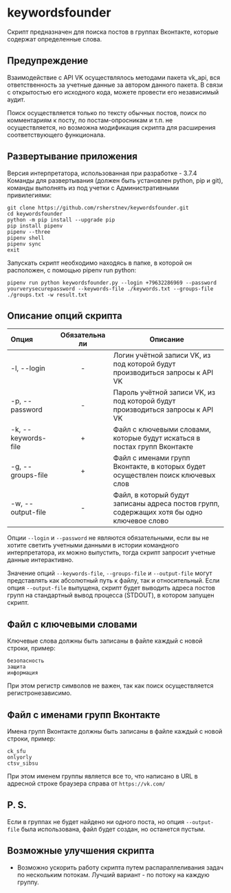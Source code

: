 # keywordsfounder
Скрипт предназначен для поиска постов в группах Вконтакте, которые содержат определенные слова.

## Предупреждение
Взаимодействие с API VK осуществлялось методами пакета vk_api, вся ответственность за учетные данные за автором данного
пакета. В связи с открытостью его исходного кода, можете провести его независимый аудит.

Поиск осуществляется только по тексту обычных постов, поиск по комментариям к посту, по постам-опросникам и т.п.
не осуществляется, но возможна модификация скрипта для расширения соответствующего функционала.

## Развертывание приложения
Версия интерпретатора, использованная при разработке - 3.7.4<br>
Команды для развертывания (должен быть установлен python, pip и git), команды выполнять из под учетки с Административными
привилегиями:
```
git clone https://github.com/rsherstnev/keywordsfounder.git
cd keywordsfounder
python -m pip install --upgrade pip
pip install pipenv
pipenv --three
pipenv shell
pipenv sync
exit
```
Запускать скрипт необходимо находясь в папке, в которой он расположен, c помощью pipenv run python:
```
pipenv run python keywordsfounder.py --login +79632286969 --password yourverysecurepassword --keywords-file ./keywords.txt --groups-file ./groups.txt -w result.txt
```
## Описание опций скрипта
Опция                | Обязательна ли | Описание
:--------------------|:--------------:| -------
-l, --login          | -              | Логин учётной записи VK, из под которой будут производиться запросы к API VK
-p, --password       | -              | Пароль учётной записи VK, из под которой будут производиться запросы к API VK
-k, --keywords-file  | +              | Файл с ключевыми словами, которые будут искаться в постах групп Вконтакте
-g, --groups-file    | +              | Файл с именами групп Вконтакте, в которых будет осуществлен поиск ключевых слов
-w, --output-file    | -              | Файл, в который будут записаны адреса постов групп, содержащих хотя бы одно ключевое слово

Опции `--login` и `--password` не являются обязательными, если вы не хотите светить учетными данными в истории
командного интерпретатора, их можно выпустить, тогда скрипт запросит учетные данные интерактивно.

Значение опций `--keywords-file`, `--groups-file` и `--output-file` могут представлять как абсолютный путь к файлу, так
и относительный. Если опция `--output-file` выпущена, скрипт будет выводить адреса постов групп на стандартный вывод
процесса (STDOUT), в котором запущен скрипт.

## Файл с ключевыми словами
Ключевые слова должны быть записаны в файле каждый с новой строки, пример:
```
безопасность
защита
информация
```
При этом регистр символов не важен, так как поиск осуществляется регистронезависимо.

## Файл с именами групп Вконтакте
Имена групп Вконтакте должны быть записаны в файле каждый с новой строки, пример:
```
ck_sfu
onlyorly
ctsv_sibsu
```
При этом именем группы является все то, что написано в URL в адресной строке браузера справа от `https://vk.com/`

## P. S.
Если в группах не будет найдено ни одного поста, но опция `--output-file` была использована, файл будет создан, но
останется пустым.

## Возможные улучшения скрипта
- Возможно ускорить работу скрипта путем распараллеливания задач по нескольким потокам. Лучший вариант - по потоку на 
каждую группу.
